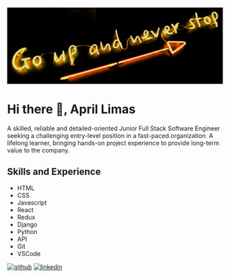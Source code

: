 ![Software Engineer](https://github.com/april-limas/april-limas/blob/main/banner.png)

# Hi there 👋, April Limas

A skilled, reliable and detailed-oriented Junior Full Stack Software Engineer seeking a challenging entry-level position in a fast-paced organization. A lifelong learner, bringing hands-on project experience to provide long-term value to the company.

## Skills and Experience
* HTML
* CSS
* Javascript
* React
* Redux
* Django
* Python
* API
* Git
* VSCode


[<img src='https://cdn.jsdelivr.net/npm/simple-icons@3.0.1/icons/github.svg' alt='github' height='40'>](https://github.com/april-limas)  [<img src='https://cdn.jsdelivr.net/npm/simple-icons@3.0.1/icons/linkedin.svg' alt='linkedin' height='40'>](https://www.linkedin.com/in/aprillimas/)  


<!-- <img src="https://github-readme-stats.vercel.app/api?username=april-limas&&show_icons=true&title_color=ffffff&icon_color=bb2acf&text_color=daf7dc&bg_color=151515"> -->
